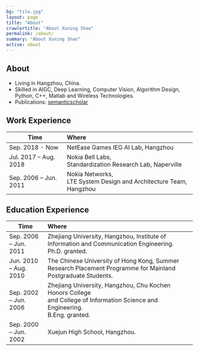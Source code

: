 ```yaml
---
bg: "tile.jpg"
layout: page
title: "About"
crawlertitle: "About Xuning Shao"
permalink: /about/
summary: "About Xuning Shao"
active: about
---
```


## About
- Living in Hangzhou, China.
- Skilled in AIGC, Deep Learning, Computer Vision, Algorithm Design, Python, C++, Matlab and Wireless Technologies.
- Publications: [semanticscholar](https://www.semanticscholar.org/author/Xuning-Shao/2838064)

## Work Experience

| Time        | Where           |
| ------------- |:-------------|
| Sep. 2018 - Now | NetEase Games IEG AI Lab, Hangzhou |
| Jul. 2017 – Aug. 2018  | Nokia Bell Labs, <br> Standardization Research Lab, Naperville |
| Sep. 2006 – Jun. 2011 | Nokia Networks, <br> LTE System Design and Architecture Team, Hangzhou |


## Education Experience

| Time        | Where           | 
| ------------- |:-------------|
| Sep. 2006 – Jun. 2011 | Zhejiang University, Hangzhou, Institute of Information and Communication Engineering. <br> Ph.D. granted.|
| Jun. 2010 – Aug. 2010 | The Chinese University of Hong Kong, Summer Research Placement Programme for Mainland Postgraduate Students. | 
| Sep. 2002 – Jun. 2006 | Zhejiang University, Hangzhou, Chu Kochen Honors College <br> and College of Information Science and Engineering. <br> B.Eng. granted.| 
| Sep. 2000 – Jun. 2002 | Xuejun High School, Hangzhou. | 